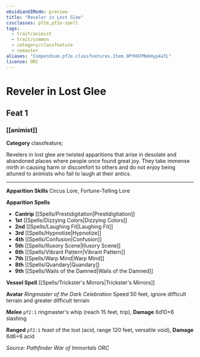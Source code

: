 ```yaml
---
obsidianUIMode: preview
title: "Reveler in Lost Glee"
cssclasses: pf2e,pf2e-spell
tags:
  - trait/animist
  - trait/common
  - category/classfeature
  - remaster
aliases: "Compendium.pf2e.classfeatures.Item.9PYHXFMmbHyp4aTL"
license: ORC
---
```

# Reveler in Lost Glee
## Feat 1
### [[animist]]

**Category** classfeature; 




Revelers in lost glee are twisted apparitions that arise in desolate and abandoned places where people once found great joy. They take immense mirth in causing harm or discomfort to others and do not enjoy being attuned to animists who fail to laugh at their antics.

* * *

**Apparition Skills** Circus Lore, Fortune-Telling Lore

**Apparition Spells**

*   **Cantrip** [[Spells/Prestidigitation|Prestidigitation]]
*   **1st** [[Spells/Dizzying Colors|Dizzying Colors]]
*   **2nd** [[Spells/Laughing Fit|Laughing Fit]]
*   **3rd** [[Spells/Hypnotize|Hypnotize]]
*   **4th** [[Spells/Confusion|Confusion]]
*   **5th** [[Spells/Illusory Scene|Illusory Scene]]
*   **6th** [[Spells/Vibrant Pattern|Vibrant Pattern]]
*   **7th** [[Spells/Warp Mind|Warp Mind]]
*   **8th** [[Spells/Quandary|Quandary]]
*   **9th** [[Spells/Wails of the Damned|Wails of the Damned]]

**Vessel Spell** [[Spells/Trickster's Mirrors|Trickster's Mirrors]]

**Avatar** _Ringmaster of the Dark Celebration_ Speed 50 feet, ignore difficult terrain and greater difficult terrain

**Melee** `pf2:1` ringmaster's whip (reach 15 feet, trip), **Damage** 6d10+6 slashing

**Ranged** `pf2:1` feast of the lost (acid, range 120 feet, versatile void), **Damage** 6d6+6 acid

*Source: Pathfinder War of Immortals*
*ORC*